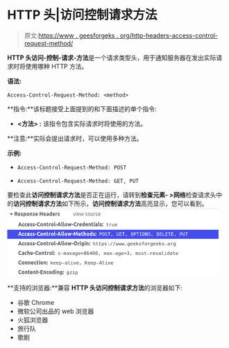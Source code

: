 # HTTP 头|访问控制请求方法

> 原文:[https://www . geesforgeks . org/http-headers-access-control-request-method/](https://www.geeksforgeeks.org/http-headers-access-control-request-method/)

**HTTP 头访问-控制-请求-方法**是一个请求类型头，用于通知服务器在发出实际请求时将使用哪种 HTTP 方法。

**语法:**

```
Access-Control-Request-Method: <method>
```

**指令:**该标题接受上面提到的和下面描述的单个指令:

*   **<方法> :** 该指令包含实际请求时将使用的方法。

**注意:**实际会提出请求时，可以使用多种方法。

**示例:**

*   ```
    Access-Control-Request-Method: POST
    ```

*   ```
    Access-Control-Request-Method: GET, PUT
    ```

要检查此**访问控制请求方法**是否正在运行，请转到**检查元素- >网络**检查请求头中的**访问控制请求方法**如下所示，**访问控制请求方法**高亮显示，您可以看到。
![](img/0e37dc0fc9f640acda1675f9b978f40f.png)

**支持的浏览器:**兼容 **HTTP 头访问控制请求方法**的浏览器如下:

*   谷歌 Chrome
*   微软公司出品的 web 浏览器
*   火狐浏览器
*   旅行队
*   歌剧